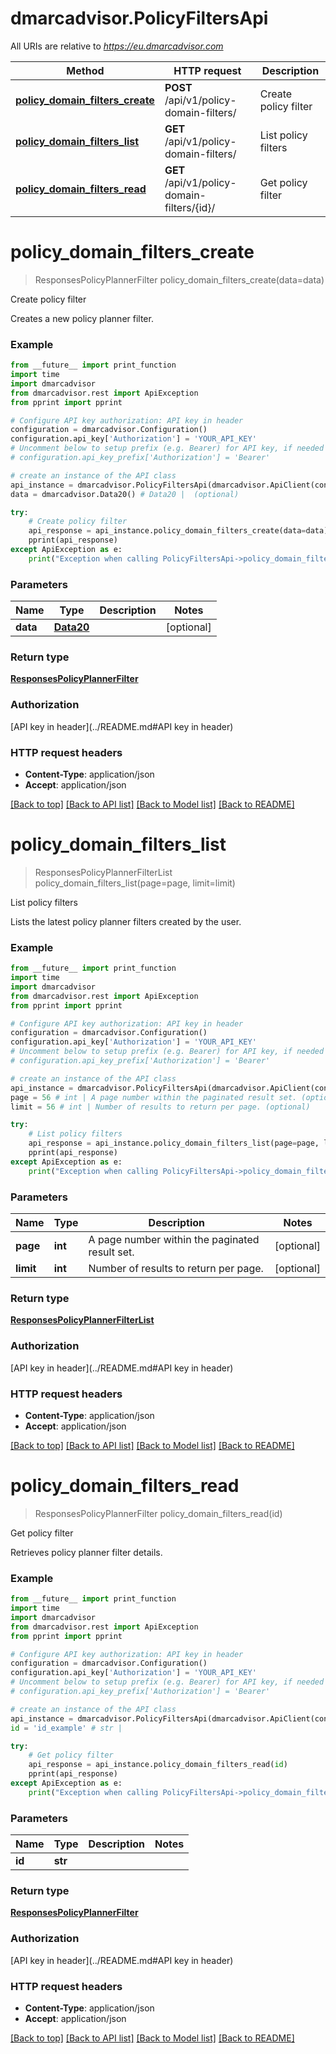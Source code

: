 # dmarcadvisor.PolicyFiltersApi

All URIs are relative to *https://eu.dmarcadvisor.com*

Method | HTTP request | Description
------------- | ------------- | -------------
[**policy_domain_filters_create**](PolicyFiltersApi.md#policy_domain_filters_create) | **POST** /api/v1/policy-domain-filters/ | Create policy filter
[**policy_domain_filters_list**](PolicyFiltersApi.md#policy_domain_filters_list) | **GET** /api/v1/policy-domain-filters/ | List policy filters
[**policy_domain_filters_read**](PolicyFiltersApi.md#policy_domain_filters_read) | **GET** /api/v1/policy-domain-filters/{id}/ | Get policy filter


# **policy_domain_filters_create**
> ResponsesPolicyPlannerFilter policy_domain_filters_create(data=data)

Create policy filter

Creates a new policy planner filter.

### Example
```python
from __future__ import print_function
import time
import dmarcadvisor
from dmarcadvisor.rest import ApiException
from pprint import pprint

# Configure API key authorization: API key in header
configuration = dmarcadvisor.Configuration()
configuration.api_key['Authorization'] = 'YOUR_API_KEY'
# Uncomment below to setup prefix (e.g. Bearer) for API key, if needed
# configuration.api_key_prefix['Authorization'] = 'Bearer'

# create an instance of the API class
api_instance = dmarcadvisor.PolicyFiltersApi(dmarcadvisor.ApiClient(configuration))
data = dmarcadvisor.Data20() # Data20 |  (optional)

try:
    # Create policy filter
    api_response = api_instance.policy_domain_filters_create(data=data)
    pprint(api_response)
except ApiException as e:
    print("Exception when calling PolicyFiltersApi->policy_domain_filters_create: %s\n" % e)
```

### Parameters

Name | Type | Description  | Notes
------------- | ------------- | ------------- | -------------
 **data** | [**Data20**](Data20.md)|  | [optional] 

### Return type

[**ResponsesPolicyPlannerFilter**](ResponsesPolicyPlannerFilter.md)

### Authorization

[API key in header](../README.md#API key in header)

### HTTP request headers

 - **Content-Type**: application/json
 - **Accept**: application/json

[[Back to top]](#) [[Back to API list]](../README.md#documentation-for-api-endpoints) [[Back to Model list]](../README.md#documentation-for-models) [[Back to README]](../README.md)

# **policy_domain_filters_list**
> ResponsesPolicyPlannerFilterList policy_domain_filters_list(page=page, limit=limit)

List policy filters

Lists the latest policy planner filters created by the user.

### Example
```python
from __future__ import print_function
import time
import dmarcadvisor
from dmarcadvisor.rest import ApiException
from pprint import pprint

# Configure API key authorization: API key in header
configuration = dmarcadvisor.Configuration()
configuration.api_key['Authorization'] = 'YOUR_API_KEY'
# Uncomment below to setup prefix (e.g. Bearer) for API key, if needed
# configuration.api_key_prefix['Authorization'] = 'Bearer'

# create an instance of the API class
api_instance = dmarcadvisor.PolicyFiltersApi(dmarcadvisor.ApiClient(configuration))
page = 56 # int | A page number within the paginated result set. (optional)
limit = 56 # int | Number of results to return per page. (optional)

try:
    # List policy filters
    api_response = api_instance.policy_domain_filters_list(page=page, limit=limit)
    pprint(api_response)
except ApiException as e:
    print("Exception when calling PolicyFiltersApi->policy_domain_filters_list: %s\n" % e)
```

### Parameters

Name | Type | Description  | Notes
------------- | ------------- | ------------- | -------------
 **page** | **int**| A page number within the paginated result set. | [optional] 
 **limit** | **int**| Number of results to return per page. | [optional] 

### Return type

[**ResponsesPolicyPlannerFilterList**](ResponsesPolicyPlannerFilterList.md)

### Authorization

[API key in header](../README.md#API key in header)

### HTTP request headers

 - **Content-Type**: application/json
 - **Accept**: application/json

[[Back to top]](#) [[Back to API list]](../README.md#documentation-for-api-endpoints) [[Back to Model list]](../README.md#documentation-for-models) [[Back to README]](../README.md)

# **policy_domain_filters_read**
> ResponsesPolicyPlannerFilter policy_domain_filters_read(id)

Get policy filter

Retrieves policy planner filter details.

### Example
```python
from __future__ import print_function
import time
import dmarcadvisor
from dmarcadvisor.rest import ApiException
from pprint import pprint

# Configure API key authorization: API key in header
configuration = dmarcadvisor.Configuration()
configuration.api_key['Authorization'] = 'YOUR_API_KEY'
# Uncomment below to setup prefix (e.g. Bearer) for API key, if needed
# configuration.api_key_prefix['Authorization'] = 'Bearer'

# create an instance of the API class
api_instance = dmarcadvisor.PolicyFiltersApi(dmarcadvisor.ApiClient(configuration))
id = 'id_example' # str | 

try:
    # Get policy filter
    api_response = api_instance.policy_domain_filters_read(id)
    pprint(api_response)
except ApiException as e:
    print("Exception when calling PolicyFiltersApi->policy_domain_filters_read: %s\n" % e)
```

### Parameters

Name | Type | Description  | Notes
------------- | ------------- | ------------- | -------------
 **id** | **str**|  | 

### Return type

[**ResponsesPolicyPlannerFilter**](ResponsesPolicyPlannerFilter.md)

### Authorization

[API key in header](../README.md#API key in header)

### HTTP request headers

 - **Content-Type**: application/json
 - **Accept**: application/json

[[Back to top]](#) [[Back to API list]](../README.md#documentation-for-api-endpoints) [[Back to Model list]](../README.md#documentation-for-models) [[Back to README]](../README.md)

